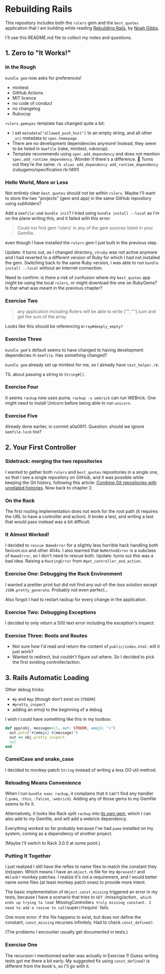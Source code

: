 Rebuilding Rails
================

This repository includes both the `rulers` gem and the `best_quotes` application that I am building while reading [Rebuilding Rails](https://rebuilding-rails.com/), by [Noah Gibbs](https://github.com/noahgibbs).

I'll use this README.md file to collect my notes and questions.

## 1. Zero to "It Works!"

### In the Rough

`bundle gem` now asks for preferences!
- minitest
- GitHub Actions
- MIT licence
- no code of conduct
- no changelog
- Rubocop

`rulers.gemspec` template has changed quite a bit:

- I set `metadata["allowed_push_host"]` to an empty string, and all other `_uri` metadata to `spec.homepage`.
- There are no development dependencies anymore! Instead, they seem to be listed in `Gemfile` (rake, minitest, rubocop).
- Template recommends using `spec.add_dependency` and does not mention `spec.add_runtime_dependency`. Wonder if there's a difference. 🤔
      Turns out they're the same:
      ```rb
      alias add_dependency add_runtime_dependency
      ```
      (rubygems/specification.rb:1491)

### Hello World, More or Less

Not entirely clear `best_quotes` should not be _within_ `rulers`.
Maybe I'll want to store the two "projects" (gem and app) in the same GitHub repository using subfolders?

Add a `Gemfile`: use `bundle init`?
I tried using `bundle install --local` as I'm on the plane writing this, and it failed with this error:

> Could not find gem 'rulers' in any of the gem sources listed in your Gemfile.

even though I have installed the `rulers` gem I just built in the previous step.

Update: it turns out, as I changed directory, `chruby` was not active anymore and I had reverted to a different version of Ruby for which I had not installed the gem. Switching back to the same Ruby version, I was able to run `bundle install --local` without an Internet connection.

Need to confirm: is there a risk of confusion where my `best_quotes` app might be using the local `rulers`, or might download the one on RubyGems? Is that what was meant in the previous chapter?

### Exercise Two

> any application including Rulers will be able to write ["", ""].sum and get the sum of the array

Looks like this should be referencing `Array#deeply_empty?`

### Exercise Three

`bundle gem`'s default seems to have changed to having development dependecies in `Gemfile`. Has something changed?

`bundle gem` already set up minitest for me, so I already have `test_helper.rb`.

TIL about passing a string to `String#[]`.

### Exercise Four

It seems `rackup` now uses puma. `rackup -s webrick` can run WEBrick.
One might need to install Unicorn before being able to run `unicorn`.

### Exercise Five

Already done earlier, in commit a0a0911.
Question: should we ignore `Gemfile.lock` too?

## 2. Your First Controller

### Sidetrack: merging the two repositories

I wanted to gather both `rulers` and `best_quotes` repositories in a single one, so that I see a single repository on GitHub, and it was possible while keeping the Git history, following this article: [Combine Git repositories with unrelated histories](https://jeffkreeftmeijer.com/git-combine). Now back to chapter 2.

### On the Rack

The first routing implementation does not work for the root path (it requires the URL to have a controller and action). It broke a test, and writing a test that would pass instead was a bit difficult.

### It Almost Worked!

I decided to `rescue NameError` for a slightly less horrible hack handling both favicon.ico and other 404s.
I also learned that `NoMethodError` is a subclass of `NameError`, so I don't need to rescue both.
Update: turns out this was a bad idea. Raising a `RoutingError` from `#get_controller_and_action`.

### Exercise One: Debugging the Rack Environment

I wanted a prettier print but did not find any out-of-the-box solution except `JSON.pretty_generate`. Probably not even perfect...

Also forgot I had to restart rackup for every change in the application.

### Exercise Two: Debugging Exceptions

I decided to only return a 500 text error including the exception's inspect.

### Exercise Three: Roots and Routes

- Not sure how I'd read and return the content of `public/index.html`: will it just work?
- Wanted to redirect, but couldn't figure out where. So I decided to pick the first existing controller/action.

## 3. Rails Automatic Loading

Other debug tricks:

- `#p` and `#pp` (though don't exist on `STDERR`)
- `#pretty_inspect`
- adding an emoji to the beginning of a debug

I wish I could have something like this in my toolbox:
```rb
def ppp(obj, message=nil, out: STDERR, emoji: "⬇️")
  out.puts("#{emoji} #{message}")
  out << obj.pretty_inspect
  nil
end
```

### CamelCase and snake_case

I decided to monkey-patch `String` instead of writing a less OO util method.

### Reloading Means Convenience

When I run `bundle exec rackup`, it complains that it can't find any handler (`:puma`, `:thin`, `:falcon`, `:webrick`).
Adding any of those gems to my Gemfile seems to fix it.

Alternatively, it looks like Rack split `rackup` into [its own gem](https://github.com/rack/rackup), which I can also add to my Gemfile, and will add a webrick dependency.

Everything worked so far probably because I've had `puma` installed on my system, coming as a dependency of another project.

(Maybe I'll switch to Rack 3.0.0 at some point.)

### Putting It Together

I just realized I still have the reflex to name files to match the constant they (re)open. Which means I have an `object.rb` file for my `#present?` and `#blank?` monkey patches. I realize it's not a requirement, and I would better name some files (at least monkey patch ones) to provide more intent.

The basic implementation of `Object.const_missing` triggered an error in my tests, because I have a scenario that tries to `GET `/missing/action`, which ends up trying to load `MissingController` a truly missing constant. I need to add a rescue to call `super` if `require` fails.

One more error: if the file happens to exist, but does not define the constant, `const_missing` recurses infinitely. Had to check `const_defined?`.

(The problems I encounter usually get documented in tests.)

### Exercise One

The recursion I mentionned earlier was actually in Exercise 1! Guess writing tests got me there a bit early. My suggested fix using `const_defined?` is different from the book's, so I'll go with it.
